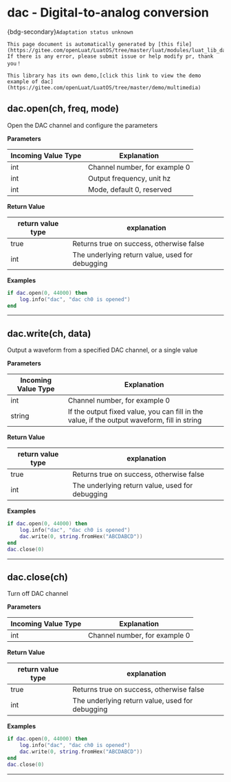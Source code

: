 # dac - Digital-to-analog conversion

{bdg-secondary}`Adaptation status unknown`

```{note}
This page document is automatically generated by [this file](https://gitee.com/openLuat/LuatOS/tree/master/luat/modules/luat_lib_dac.c). If there is any error, please submit issue or help modify pr, thank you！
```

```{tip}
This library has its own demo,[click this link to view the demo example of dac](https://gitee.com/openLuat/LuatOS/tree/master/demo/multimedia)
```

## dac.open(ch, freq, mode)



Open the DAC channel and configure the parameters

**Parameters**

|Incoming Value Type | Explanation|
|-|-|
|int|Channel number, for example 0|
|int|Output frequency, unit hz|
|int|Mode, default 0, reserved|

**Return Value**

|return value type | explanation|
|-|-|
|true|Returns true on success, otherwise false|
|int|The underlying return value, used for debugging|

**Examples**

```lua
if dac.open(0, 44000) then
    log.info("dac", "dac ch0 is opened")
end


```

---

## dac.write(ch, data)



Output a waveform from a specified DAC channel, or a single value

**Parameters**

|Incoming Value Type | Explanation|
|-|-|
|int|Channel number, for example 0|
|string|If the output fixed value, you can fill in the value, if the output waveform, fill in string|

**Return Value**

|return value type | explanation|
|-|-|
|true|Returns true on success, otherwise false|
|int|The underlying return value, used for debugging|

**Examples**

```lua
if dac.open(0, 44000) then
    log.info("dac", "dac ch0 is opened")
    dac.write(0, string.fromHex("ABCDABCD"))
end
dac.close(0)

```

---

## dac.close(ch)



Turn off DAC channel

**Parameters**

|Incoming Value Type | Explanation|
|-|-|
|int|Channel number, for example 0|

**Return Value**

|return value type | explanation|
|-|-|
|true|Returns true on success, otherwise false|
|int|The underlying return value, used for debugging|

**Examples**

```lua
if dac.open(0, 44000) then
    log.info("dac", "dac ch0 is opened")
    dac.write(0, string.fromHex("ABCDABCD"))
end
dac.close(0)

```

---

